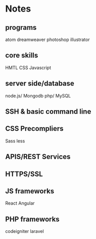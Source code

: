 # Notes

## programs

atom
dreamweaver
photoshop
illustrator

## core skills

HMTL
CSS
Javascript


## server side/database

node.js/ Mongodb
php/ MySQL


## SSH & basic command line

## CSS Precompliers
Sass
less

## APIS/REST Services

## HTTPS/SSL

## JS frameworks
React
Angular

## PHP frameworks
codeigniter
laravel
